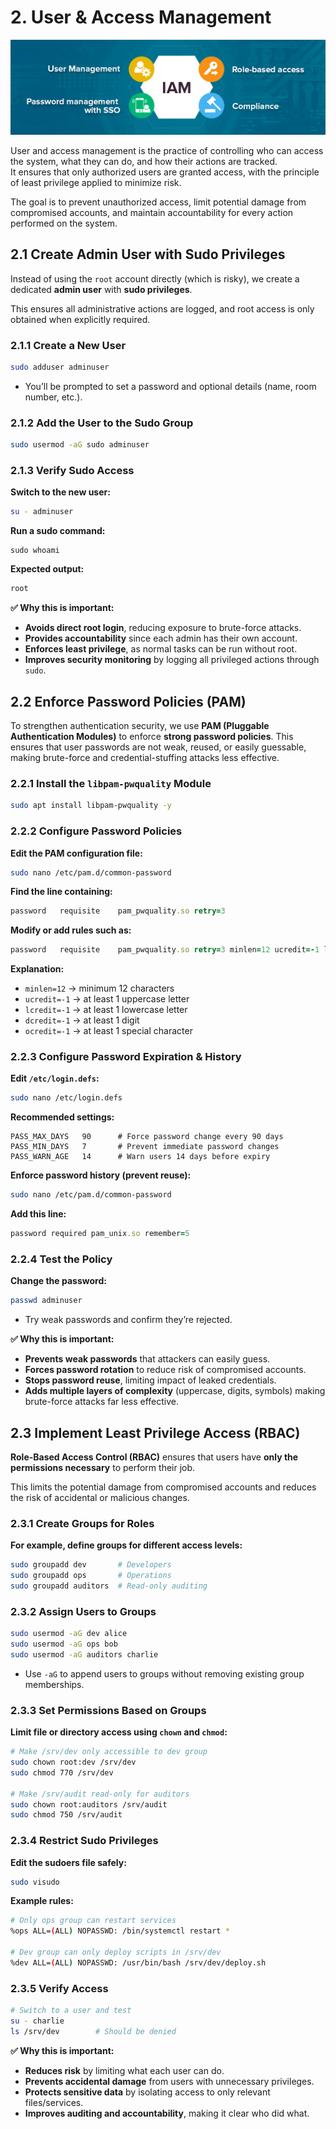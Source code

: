 # 2. User & Access Management

![User Access Management](images/user_access_management.jpg)

User and access management is the practice of controlling who can access the system, what they can do, and how their actions are tracked.  
It ensures that only authorized users are granted access, with the principle of least privilege applied to minimize risk.

The goal is to prevent unauthorized access, limit potential damage from compromised accounts, and maintain accountability for every action performed on the system.

## 2.1 Create Admin User with Sudo Privileges

Instead of using the `root` account directly (which is risky), we create a dedicated **admin user** with **sudo privileges**.

This ensures all administrative actions are logged, and root access is only obtained when explicitly required.

### 2.1.1 Create a New User

```bash
sudo adduser adminuser
```
- You’ll be prompted to set a password and optional details (name, room number, etc.).

### 2.1.2 Add the User to the Sudo Group

```bash
sudo usermod -aG sudo adminuser
```

### 2.1.3 Verify Sudo Access

**Switch to the new user:**
```bash
su - adminuser
```

**Run a sudo command:**
```
sudo whoami
```

**Expected output:**
```bash
root
```

**✅ Why this is important:**

- **Avoids direct root login**, reducing exposure to brute-force attacks.
- **Provides accountability** since each admin has their own account.
- **Enforces least privilege**, as normal tasks can be run without root.
- **Improves security monitoring** by logging all privileged actions through `sudo`.


## 2.2 Enforce Password Policies (PAM)

To strengthen authentication security, we use **PAM (Pluggable Authentication Modules)** to enforce **strong password policies**.
This ensures that user passwords are not weak, reused, or easily guessable, making brute-force and credential-stuffing attacks less effective.

### 2.2.1 Install the `libpam-pwquality` Module

```bash
sudo apt install libpam-pwquality -y
```

### 2.2.2 Configure Password Policies

**Edit the PAM configuration file:**
```bash
sudo nano /etc/pam.d/common-password
```

**Find the line containing:**
```ruby
password   requisite    pam_pwquality.so retry=3
```

**Modify or add rules such as:**
```ruby
password   requisite    pam_pwquality.so retry=3 minlen=12 ucredit=-1 lcredit=-1 dcredit=-1 ocredit=-1
```

**Explanation:**

- `minlen=12` → minimum 12 characters
- `ucredit=-1` → at least 1 uppercase letter
- `lcredit=-1` → at least 1 lowercase letter
- `dcredit=-1` → at least 1 digit
- `ocredit=-1` → at least 1 special character

### 2.2.3 Configure Password Expiration & History

**Edit `/etc/login.defs`:**
```bash
sudo nano /etc/login.defs
```

**Recommended settings:**
```nginx
PASS_MAX_DAYS   90      # Force password change every 90 days
PASS_MIN_DAYS   7       # Prevent immediate password changes
PASS_WARN_AGE   14      # Warn users 14 days before expiry
```

**Enforce password history (prevent reuse):**
```bash
sudo nano /etc/pam.d/common-password
```

**Add this line:**
```ruby
password required pam_unix.so remember=5
```

### 2.2.4 Test the Policy

**Change the password:**
```bash
passwd adminuser
```
- Try weak passwords and confirm they’re rejected.

**✅ Why this is important:**

- **Prevents weak passwords** that attackers can easily guess.
- **Forces password rotation** to reduce risk of compromised accounts.
- **Stops password reuse**, limiting impact of leaked credentials.
- **Adds multiple layers of complexity** (uppercase, digits, symbols) making brute-force attacks far less effective.


## 2.3 Implement Least Privilege Access (RBAC)

**Role-Based Access Control (RBAC)** ensures that users have **only the permissions necessary** to perform their job.

This limits the potential damage from compromised accounts and reduces the risk of accidental or malicious changes.

### 2.3.1 Create Groups for Roles

**For example, define groups for different access levels:**
```bash
sudo groupadd dev       # Developers
sudo groupadd ops       # Operations
sudo groupadd auditors  # Read-only auditing
```

### 2.3.2 Assign Users to Groups

```bash
sudo usermod -aG dev alice
sudo usermod -aG ops bob
sudo usermod -aG auditors charlie
```
- Use `-aG` to append users to groups without removing existing group memberships.

### 2.3.3 Set Permissions Based on Groups

**Limit file or directory access using `chown` and `chmod`:**
```bash
# Make /srv/dev only accessible to dev group
sudo chown root:dev /srv/dev
sudo chmod 770 /srv/dev

# Make /srv/audit read-only for auditors
sudo chown root:auditors /srv/audit
sudo chmod 750 /srv/audit
```

### 2.3.4 Restrict Sudo Privileges

**Edit the sudoers file safely:**
```bash
sudo visudo
```

**Example rules:**
```bash
# Only ops group can restart services
%ops ALL=(ALL) NOPASSWD: /bin/systemctl restart *

# Dev group can only deploy scripts in /srv/dev
%dev ALL=(ALL) NOPASSWD: /usr/bin/bash /srv/dev/deploy.sh
```

### 2.3.5 Verify Access

```bash
# Switch to a user and test
su - charlie
ls /srv/dev        # Should be denied
```

**✅ Why this is important:**

- **Reduces risk** by limiting what each user can do.
- **Prevents accidental damage** from users with unnecessary privileges.
- **Protects sensitive data** by isolating access to only relevant files/services.
- **Improves auditing and accountability**, making it clear who did what.